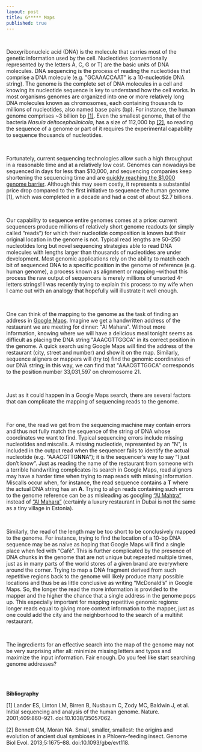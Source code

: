 ```yaml
---
layout: post
title: G***** Maps
published: true
---
```


<br>

Deoxyribonucleic acid (DNA) is the molecule that carries most of the genetic information used by the cell. Nucleotides (conventionally represented by the letters A, C, G or T) are the basic units of DNA molecules. DNA sequencing is the process of reading the nucleotides that comprise a DNA molecule (e.g. "GCAAACCAAT" is a 10-nucleotide DNA string). The genome is the complete set of DNA molecules in a cell and knowing its nucleotide sequence is key to understand how the cell works. In most organisms genomes are organized into one or more relatively long DNA molecules known as chromosomes, each containing thousands to millions of nucleotides, also named base pairs (bp). For instance, the human genome comprises ~3 billion bp [[1]](https://www.nature.com/nature/journal/v409/n6822/full/409860a0.html). Even the smallest genome, that of the bacteria _Nasuia deltocephalinicola_, has a size of 112,000 bp [[2]](https://academic.oup.com/gbe/article-lookup/doi/10.1093/gbe/evt118), so reading the sequence of a genome or part of it requires the experimental capability to sequence thousands of nucleotides.

<br>
 
Fortunately, current sequencing technologies allow such a high throughput in a reasonable time and at a relatively low cost. Genomes can nowadays be sequenced in days for less than $10,000, and sequencing companies keep shortening the sequencing time and are [quickly reaching the $1,000 genome barrier](https://www.genome.gov/images/content/costpergenome_apr2015.jpg). Although this may seem costly, it represents a substantial price drop compared to the first initiative to sequence the human genome [1], which was completed in a decade and had a cost of about $2.7 billions.

<br>

Our capability to sequence entire genomes comes at a price: current sequencers produce millions of relatively short genome readouts (or simply called “reads”) for which their nucleotide composition is known but their original location in the genome is not. Typical read lengths are 50–250 nucleotides long but novel sequencing strategies able to read DNA molecules with lengths larger than thousands of nucleotides are under development. Most genomic applications rely on the ability to match each bit of sequenced DNA to a specific position in the genome of reference (e.g. human genome), a process known as alignment or mapping –without this process the raw output of sequencers is merely millions of unsorted 4-letters strings! I was recently trying to explain this process to my wife when I came out with an analogy that hopefully will illustrate it well enough.

<br>

One can think of the mapping to the genome as the task of finding an address in [Google Maps](https://www.google.es/maps/). Imagine we get a handwritten address of the restaurant we are meeting for dinner: "Al Mahara". Without more information, knowing where we will have a delicious meal tonight seems as difficult as placing the DNA string "AAACGTTGGCA" in its correct position in the genome. A quick search using Google Maps will find the address of the restaurant (city, street and number) and show it on the map. Similarly, sequence aligners or mappers will (try to) find the genomic coordinates of our DNA string; in this way, we can find that "AAACGTTGGCA" corresponds to the position number 33,031,597 on chromosome 21.

<br>

Just as it could happen in a Google Maps search, there are several factors that can complicate the mapping of sequencing reads to the genome.

<br>

For one, the read we get from the sequencing machine may contain errors and thus not fully match the sequence of the string of DNA whose coordinates we want to find. Typical sequencing errors include missing nucleotides and miscalls. A missing nucleotide, represented by an "N", is included in the output read when the sequencer fails to identify the actual nucleotide (e.g. "AAACGTTG**NN**A"); it is the sequencer’s way to say “I just don’t know”. Just as reading the name of the restaurant from someone with a terrible handwriting complicates its search in Google Maps, read aligners may have a harder time when trying to map reads with missing information. Miscalls occur when, for instance, the read sequence contains a **T** where the actual DNA string has an **A**. Trying to align reads containing such errors to the genome reference can be as misleading as googling [“Al Mahtra”](https://goo.gl/maps/K6MT6kJoQQK2) instead of [“Al Mahara”](https://goo.gl/maps/H5DrkJd77Tt) (certainly a luxury restaurant in Dubai is not the same as a tiny village in Estonia).

<br>

Similarly, the read of the length may be too short to be conclusively mapped to the genome. For instance, trying to find the location of a 10-bp DNA sequence may be as naive as hoping that Google Maps will find a single place when fed with “Café”. This is further complicated by the presence of DNA chunks in the genome that are not unique but repeated multiple times, just as in many parts of the world stores of a given brand are everywhere around the corner. Trying to map a DNA fragment derived from such repetitive regions back to the genome will likely produce many possible locations and thus be as little conclusive as writing “McDonald’s” in Google Maps. So, the longer the read the more information is provided to the mapper and the higher the chance that a single address in the genome pops up. This especially important for mapping repetitive genomic regions: longer reads equal to giving more context information to the mapper, just as one could add the city and the neighborhood to the search of a multihit restaurant.

<br>

The ingredients for an effective search into the map of the genome may not be very surprising after all: minimize missing letters and typos and maximize the input information. Fair enough. Do you feel like start searching genome addresses?

<br>
<br>

**Bibliography**

[1] Lander ES, Linton LM, Birren B, Nusbaum C, Zody MC, Baldwin J, et al. Initial sequencing and analysis of the human genome. Nature. 2001;409:860–921. doi:10.1038/35057062.

[2] Bennett GM, Moran NA. Small, smaller, smallest: the origins and evolution of ancient dual symbioses in a Phloem-feeding insect. Genome Biol Evol. 2013;5:1675–88. doi:10.1093/gbe/evt118.
